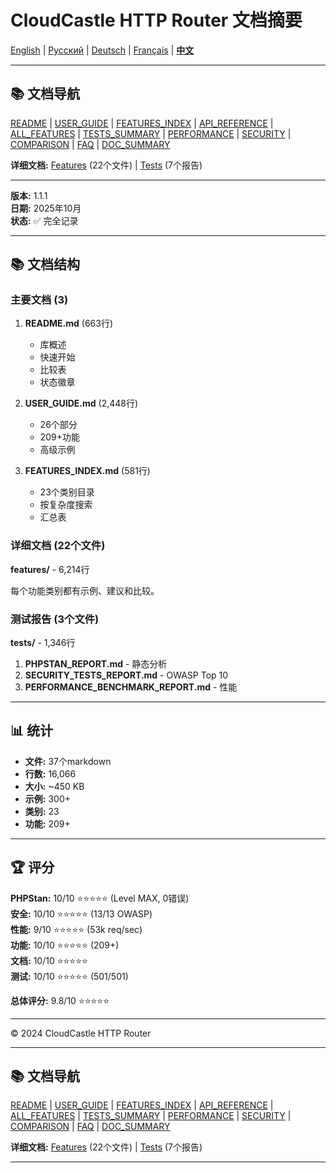 # CloudCastle HTTP Router 文档摘要

[English](../en/DOCUMENTATION_SUMMARY.md) | [Русский](../ru/DOCUMENTATION_SUMMARY.md) | [Deutsch](../de/DOCUMENTATION_SUMMARY.md) | [Français](../fr/DOCUMENTATION_SUMMARY.md) | [**中文**](DOCUMENTATION_SUMMARY.md)

---

## 📚 文档导航

[README](../../README.md) | [USER_GUIDE](USER_GUIDE.md) | [FEATURES_INDEX](FEATURES_INDEX.md) | [API_REFERENCE](API_REFERENCE.md) | [ALL_FEATURES](ALL_FEATURES.md) | [TESTS_SUMMARY](TESTS_SUMMARY.md) | [PERFORMANCE](PERFORMANCE_ANALYSIS.md) | [SECURITY](SECURITY_REPORT.md) | [COMPARISON](COMPARISON.md) | [FAQ](FAQ.md) | [DOC_SUMMARY](DOCUMENTATION_SUMMARY.md)

**详细文档:** [Features](features/) (22个文件) | [Tests](tests/) (7个报告)

---

**版本:** 1.1.1  
**日期:** 2025年10月  
**状态:** ✅ 完全记录

---

## 📚 文档结构

### 主要文档 (3)

1. **README.md** (663行)
   - 库概述
   - 快速开始
   - 比较表
   - 状态徽章

2. **USER_GUIDE.md** (2,448行)
   - 26个部分
   - 209+功能
   - 高级示例

3. **FEATURES_INDEX.md** (581行)
   - 23个类别目录
   - 按复杂度搜索
   - 汇总表

### 详细文档 (22个文件)

**features/** - 6,214行

每个功能类别都有示例、建议和比较。

### 测试报告 (3个文件)

**tests/** - 1,346行

1. **PHPSTAN_REPORT.md** - 静态分析
2. **SECURITY_TESTS_REPORT.md** - OWASP Top 10
3. **PERFORMANCE_BENCHMARK_REPORT.md** - 性能

---

## 📊 统计

- **文件:** 37个markdown
- **行数:** 16,066
- **大小:** ~450 KB
- **示例:** 300+
- **类别:** 23
- **功能:** 209+

---

## 🏆 评分

**PHPStan:** 10/10 ⭐⭐⭐⭐⭐ (Level MAX, 0错误)  
**安全:** 10/10 ⭐⭐⭐⭐⭐ (13/13 OWASP)  
**性能:** 9/10 ⭐⭐⭐⭐⭐ (53k req/sec)  
**功能:** 10/10 ⭐⭐⭐⭐⭐ (209+)  
**文档:** 10/10 ⭐⭐⭐⭐⭐  
**测试:** 10/10 ⭐⭐⭐⭐⭐ (501/501)

**总体评分:** 9.8/10 ⭐⭐⭐⭐⭐

---

© 2024 CloudCastle HTTP Router

---

## 📚 文档导航

[README](../../README.md) | [USER_GUIDE](USER_GUIDE.md) | [FEATURES_INDEX](FEATURES_INDEX.md) | [API_REFERENCE](API_REFERENCE.md) | [ALL_FEATURES](ALL_FEATURES.md) | [TESTS_SUMMARY](TESTS_SUMMARY.md) | [PERFORMANCE](PERFORMANCE_ANALYSIS.md) | [SECURITY](SECURITY_REPORT.md) | [COMPARISON](COMPARISON.md) | [FAQ](FAQ.md) | [DOC_SUMMARY](DOCUMENTATION_SUMMARY.md)

**详细文档:** [Features](features/) (22个文件) | [Tests](tests/) (7个报告)

---